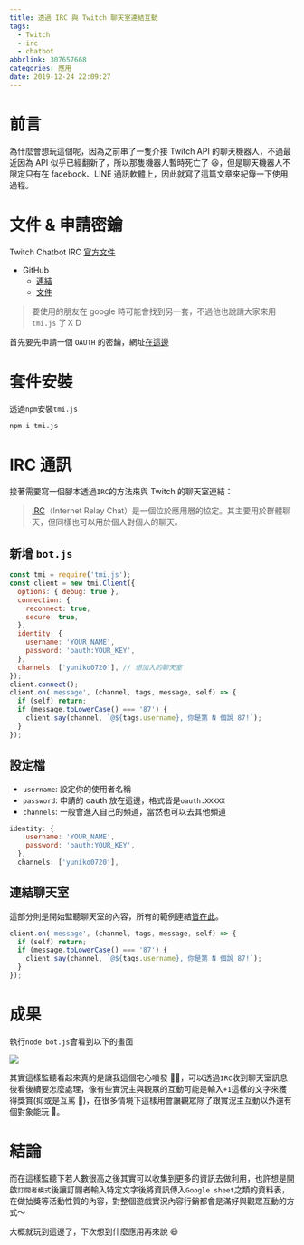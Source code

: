 ```yaml
---
title: 透過 IRC 與 Twitch 聊天室連結互動
tags:
  - Twitch
  - irc
  - chatbot
abbrlink: 307657668
categories: 應用
date: 2019-12-24 22:09:27
---
```


# 前言

為什麼會想玩這個呢，因為之前串了一隻介接 Twitch API 的聊天機器人，不過最近因為 API 似乎已經翻新了，所以那隻機器人暫時死亡了 😆，但是聊天機器人不限定只有在 facebook、LINE 通訊軟體上，因此就寫了這篇文章來紀錄一下使用過程。

# 文件 & 申請密鑰

Twitch Chatbot IRC [官方文件](https://dev.twitch.tv/docs/irc/)

- GitHub
  - [連結](https://github.com/tmijs/tmi.js)
  - [文件](https://github.com/tmijs/docs)

> 要使用的朋友在 google 時可能會找到另一套，不過他也說請大家來用 `tmi.js` 了ＸＤ

首先要先申請一個 `OAUTH` 的密鑰，網址[在這邊](https://twitchapps.com/tmi/)

# 套件安裝

透過`npm`安裝`tmi.js`

```bash
npm i tmi.js
```

# IRC 通訊

接著需要寫一個腳本透過`IRC`的方法來與 Twitch 的聊天室連結：

> [IRC](https://zh.wikipedia.org/wiki/IRC)（Internet Relay Chat）是一個位於應用層的協定。其主要用於群體聊天，但同樣也可以用於個人對個人的聊天。

## 新增 `bot.js`

```javascript
const tmi = require('tmi.js');
const client = new tmi.Client({
  options: { debug: true },
  connection: {
    reconnect: true,
    secure: true,
  },
  identity: {
    username: 'YOUR_NAME',
    password: 'oauth:YOUR_KEY',
  },
  channels: ['yuniko0720'], // 想加入的聊天室
});
client.connect();
client.on('message', (channel, tags, message, self) => {
  if (self) return;
  if (message.toLowerCase() === '87') {
    client.say(channel, `@${tags.username}, 你是第 N 個說 87!`);
  }
});
```

## 設定檔

- `username`: 設定你的使用者名稱
- `password`: 申請的 oauth 放在這邊，格式皆是`oauth:XXXXX`
- `channels`: 一般會進入自己的頻道，當然也可以去其他頻道

```javascript
identity: {
    username: 'YOUR_NAME',
    password: 'oauth:YOUR_KEY',
  },
  channels: ['yuniko0720'],
```

## 連結聊天室

這部分則是開始監聽聊天室的內容，所有的範例連結[皆在此](https://github.com/tmijs/docs/tree/gh-pages/_posts/v1.4.2)。

```javascript
client.on('message', (channel, tags, message, self) => {
  if (self) return;
  if (message.toLowerCase() === '87') {
    client.say(channel, `@${tags.username}, 你是第 N 個說 87!`);
  }
});
```

# 成果

執行`node bot.js`會看到以下的畫面

![](https://i.imgur.com/01aiJVw.png)

其實這樣監聽看起來真的是讓我這個宅心噴發 🚀🚀，可以透過`IRC`收到聊天室訊息後看後續要怎麼處理，像有些實況主與觀眾的互動可能是輸入`+1`這樣的文字來獲得獎賞(抑或是互罵 🤣)，在很多情境下這樣用會讓觀眾除了跟實況主互動以外還有個對象能玩 👾。

# 結論

而在這樣監聽下若人數很高之後其實可以收集到更多的資訊去做利用，也許想是開啟`訂閱者模式`後讓訂閱者輸入特定文字後將資訊傳入`Google sheet`之類的資料表，在做抽獎等活動性質的內容，對整個遊戲實況內容行銷都會是滿好與觀眾互動的方式～

大概就玩到這邊了，下次想到什麼應用再來說 😆

